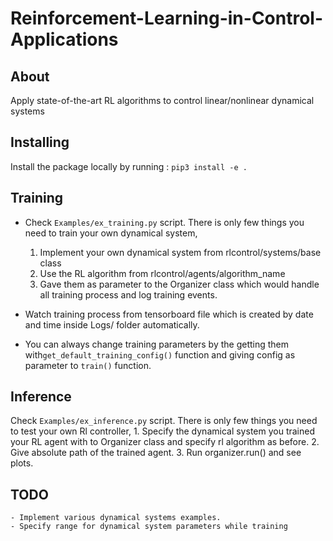 # Reinforcement-Learning-in-Control-Applications


## About
Apply state-of-the-art RL algorithms to control linear/nonlinear dynamical systems


## Installing
Install the package locally by running : ```pip3 install -e .```

## Training
- Check ```Examples/ex_training.py``` script. There is only few things you need to train your own dynamical system,
    1. Implement your own dynamical system from rlcontrol/systems/base class
    2. Use the RL algorithm from rlcontrol/agents/algorithm_name
    3. Gave them as parameter to the Organizer class which would handle all training process and log training events.

- Watch training process from tensorboard file which is created by date and time inside Logs/ folder automatically. 
- You can always change training parameters by the getting them with```get_default_training_config()``` function
    and giving config as parameter to ```train()``` function.

## Inference 
Check ```Examples/ex_inference.py``` script. There is only few things you need to test your own Rl controller,
    1. Specify the dynamical system you trained your RL agent with to Organizer class and specify rl algorithm as before.
    2. Give absolute path of the trained agent.
    3. Run organizer.run() and see plots. 

## TODO
    - Implement various dynamical systems examples.
    - Specify range for dynamical system parameters while training